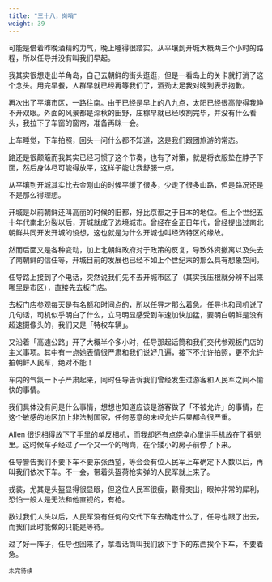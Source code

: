 ```yaml
---
title: "三十八，岗哨"
weight: 39
---
```

可能是借着昨晚酒精的力气，晚上睡得很踏实。从平壤到开城大概两三个小时的路程，所以任导并没有叫我们早起。

我其实很想走出羊角岛，自己去朝鲜的街头逛逛，但是一看岛上的关卡就打消了这个念头。用完早餐，人群早就已经再等我们了，酒劲太足我对晚到表示抱歉。

再次出了平壤市区，一路往南。由于已经是早上的八九点，太阳已经很高使得我睁不开双眼。外面的风景都是深秋的田野，庄稼早就已经收割完毕，并没有什么看头，我拉下了车窗的窗帘，准备再眯一会。

上车睡觉，下车拍照，回头一问什么都不知道，这是我们跟团旅游的常态。

路还是很颠簸而我其实已经习惯了这个节奏，也有了对策，就是将衣服垫在脖子下面，然后身体尽可能得放平，这样子能让我舒服一点。

从平壤到开城其实比去金刚山的时候平缓了很多，少走了很多山路，但是路况还是不是那么得理想。

开城是以前朝鲜还叫高丽的时候的旧都，好比京都之于日本的地位。但上个世纪五十年代南北分裂以后，开城就成了边境城市。曾经在金正日年代，曾经提出过南北朝鲜共同开发开城的设想，这也就是为什么开城也叫经济特区的缘故。

然而后面又是各种变动，加上北朝鲜政府对于政策的反复，导致外资撤离以及失去了南朝鲜的信任等，开城目前的发展也已经不如上个世纪末的那么具有想象空间。

任导路上接到了个电话，突然说我们先不去开城市区了（其实我压根就分辨不出来哪里是市区），直接先去板门店。

去板门店参观每天是有名额和时间点的，所以任导才那么着急。任导也和司机说了几句话，司机似乎明白了什么，立马明显感受到车速加快加猛，要明白朝鲜是没有超速摄像头的，我们又是「特权车辆」。

又沿着「高速公路」开了大概半个多小时，任导那起话筒和我们交代参观板门店的主义事项。其中有一点她表情很严肃和我们说好几遍，接下不允许拍照，更不允许拍朝鲜人民军，绝对不能！

车内的气氛一下子严肃起来，同时任导告诉我们曾经发生过游客和人民军之间不愉快的事情。

我们具体没有问是什么事情，想想也知道应该是游客做了「不被允许」的事情，在这个敏感的地区加上非法制国家，任何恶意的未经允许后果都会很严重。

Allen 很识相得放下了手里的单反相机，而我却还有点侥幸心里讲手机放在了裤兜里。这时候车子经过了一个又一个的哨岗，在个矮小的房子前停了下来。

任导警告我们不要下车不要东张西望，等会会有位人民军上车确定下人数以后，再叫我们依次下车。不一会，带着头盔荷枪实弹的人民军就上来了。

戎装，尤其是头盔显得很显眼，但这位人民军很瘦，颧骨突出，眼神非常的犀利，恐怕一般人是无法和他直视的，有枪。

数过我们人头以后，人民军没有任何的交代下车去确定什么了，任导也跟了出去，而我们此时能做的只能是等待。

过了好一阵子，任导也回来了，拿着话筒叫我们放下手下的东西挨个下车，不要着急。

`未完待续`
